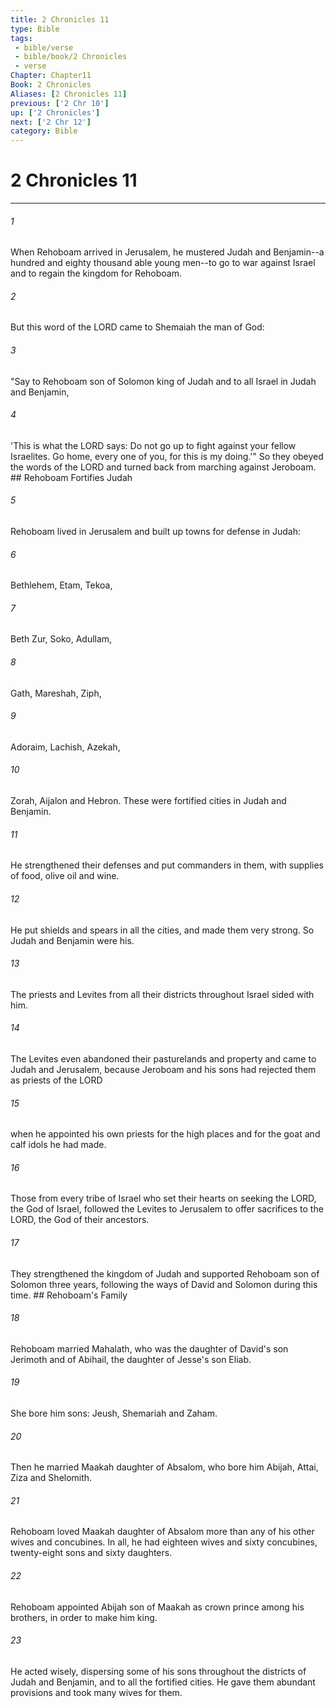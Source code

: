 ```yaml
---
title: 2 Chronicles 11
type: Bible
tags:
 - bible/verse
 - bible/book/2 Chronicles
 - verse
Chapter: Chapter11
Book: 2 Chronicles
Aliases: [2 Chronicles 11]
previous: ['2 Chr 10']
up: ['2 Chronicles']
next: ['2 Chr 12']
category: Bible
---
```

# 2 Chronicles 11

***


###### 1 
When Rehoboam arrived in Jerusalem, he mustered Judah and Benjamin--a hundred and eighty thousand able young men--to go to war against Israel and to regain the kingdom for Rehoboam. 

###### 2 
But this word of the LORD came to Shemaiah the man of God: 

###### 3 
"Say to Rehoboam son of Solomon king of Judah and to all Israel in Judah and Benjamin, 

###### 4 
'This is what the LORD says: Do not go up to fight against your fellow Israelites. Go home, every one of you, for this is my doing.'" So they obeyed the words of the LORD and turned back from marching against Jeroboam. ## Rehoboam Fortifies Judah 

###### 5 
Rehoboam lived in Jerusalem and built up towns for defense in Judah: 

###### 6 
Bethlehem, Etam, Tekoa, 

###### 7 
Beth Zur, Soko, Adullam, 

###### 8 
Gath, Mareshah, Ziph, 

###### 9 
Adoraim, Lachish, Azekah, 

###### 10 
Zorah, Aijalon and Hebron. These were fortified cities in Judah and Benjamin. 

###### 11 
He strengthened their defenses and put commanders in them, with supplies of food, olive oil and wine. 

###### 12 
He put shields and spears in all the cities, and made them very strong. So Judah and Benjamin were his. 

###### 13 
The priests and Levites from all their districts throughout Israel sided with him. 

###### 14 
The Levites even abandoned their pasturelands and property and came to Judah and Jerusalem, because Jeroboam and his sons had rejected them as priests of the LORD 

###### 15 
when he appointed his own priests for the high places and for the goat and calf idols he had made. 

###### 16 
Those from every tribe of Israel who set their hearts on seeking the LORD, the God of Israel, followed the Levites to Jerusalem to offer sacrifices to the LORD, the God of their ancestors. 

###### 17 
They strengthened the kingdom of Judah and supported Rehoboam son of Solomon three years, following the ways of David and Solomon during this time. ## Rehoboam's Family 

###### 18 
Rehoboam married Mahalath, who was the daughter of David's son Jerimoth and of Abihail, the daughter of Jesse's son Eliab. 

###### 19 
She bore him sons: Jeush, Shemariah and Zaham. 

###### 20 
Then he married Maakah daughter of Absalom, who bore him Abijah, Attai, Ziza and Shelomith. 

###### 21 
Rehoboam loved Maakah daughter of Absalom more than any of his other wives and concubines. In all, he had eighteen wives and sixty concubines, twenty-eight sons and sixty daughters. 

###### 22 
Rehoboam appointed Abijah son of Maakah as crown prince among his brothers, in order to make him king. 

###### 23 
He acted wisely, dispersing some of his sons throughout the districts of Judah and Benjamin, and to all the fortified cities. He gave them abundant provisions and took many wives for them. 
